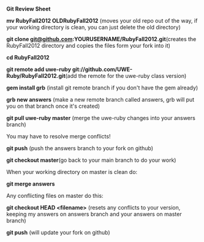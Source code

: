 **Git Review Sheet**


**mv RubyFall2012 OLDRubyFall2012** (moves your old repo out of the way,
if your working directory is clean, you can just delete the old
directory)


**git clone git@github.com:YOURUSERNAME/RubyFall2012.git**(creates the
RubyFall2012 directory and copies the files form your fork into it)

**cd RubyFall2012**

**git remote add uwe-ruby
git://github.com/UWE-Ruby/RubyFall2012.git**(add the remote for the
uwe-ruby class version)


**gem install grb** (install git remote branch if you don't have the gem
already)

**grb new answers** (make a new remote branch called answers, grb will
put you on that branch once it's created)

**git pull uwe-ruby master** (merge the uwe-ruby changes into your
answers branch)

You may have to resolve merge conflicts!


**git push** (push the answers branch to your fork on github)


**git checkout master**(go back to your main branch to do your work)


When your working directory on master is clean do:

**git merge answers**


Any conflicting files on master do this:

**git checkout HEAD \<filename\>** (resets any conflicts to your
version, keeping my answers on answers branch and your answers on master
branch)


**git push** (will update your fork on github)
